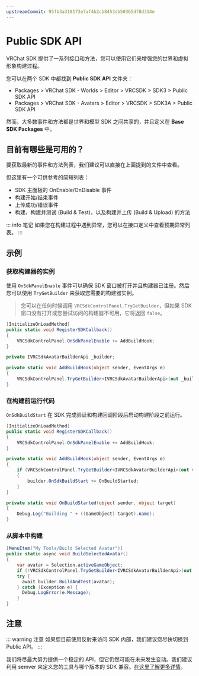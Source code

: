 ```yaml
---
upstreamCommit: 95fb3a318173e7af4b2cb8453db50365df8d314e
---
```


# Public SDK API

VRChat SDK 提供了一系列接口和方法，您可以使用它们来增强您的世界和虚拟形象构建过程。

您可以在两个 SDK 中都找到 **Public SDK API** 文件夹：

- Packages > VRChat SDK - Worlds > Editor > VRCSDK > SDK3 > Public SDK API
- Packages > VRChat SDK - Avatars > Editor > VRCSDK > SDK3A > Public SDK API

然而，大多数事件和方法都是世界和模型 SDK 之间共享的，并且定义在 **Base SDK Packages** 中。

## 目前有哪些是可用的？

要获取最新的事件和方法列表，我们建议可以直接在上面提到的文件中查看。

但这里有一个可供参考的简短列表：

-  SDK 主面板的 OnEnable/OnDisable 事件
- 构建开始/结束事件
- 上传成功/错误事件
- 构建、构建并测试 (Build & Test)，以及构建并上传 (Build & Upload) 的方法

::: info 笔记
如果您在构建过程中遇到异常，您可以在接口定义中查看预期异常列表。
:::

## 示例

### 获取构建器的实例

使用 `OnSdkPanelEnable` 事件可以确保 SDK 窗口被打开并且构建器已注册。然后您可以使用 `TryGetBuilder` 来获取您需要的构建器实例。

> 您可以在任何时候调用 `VRCSdkControlPanel.TryGetBuilder`，但如果 SDK 窗口没有打开或您尝试访问的构建器不可用，它将返回 `false`。

```csharp
[InitializeOnLoadMethod]
public static void RegisterSDKCallback()
{
    VRCSdkControlPanel.OnSdkPanelEnable += AddBuildHook;
}

private IVRCSdkAvatarBuilderApi _builder;

private static void AddBuildHook(object sender, EventArgs e)
{
    VRCSdkControlPanel.TryGetBuilder<IVRCSdkAvatarBuilderApi>(out _builder);
}
```

### 在构建前运行代码

`OnSdkBuildStart` 在 SDK 完成验证和构建回调阶段后启动构建阶段之前运行。

```csharp
[InitializeOnLoadMethod]
public static void RegisterSDKCallback()
{
    VRCSdkControlPanel.OnSdkPanelEnable += AddBuildHook;
}

private static void AddBuildHook(object sender, EventArgs e)
{
    if (VRCSdkControlPanel.TryGetBuilder<IVRCSdkAvatarBuilderApi>(out var builder))
    {
        builder.OnSdkBuildStart += OnBuildStarted;
    }
}

private static void OnBuildStarted(object sender, object target)
{
    Debug.Log("Building " + ((GameObject) target).name);
}
```

### 从脚本中构建

```csharp
[MenuItem("My Tools/Build Selected Avatar")]
public static async void BuildSelectedAvatar()
{
    var avatar = Selection.activeGameObject;
    if (!VRCSdkControlPanel.TryGetBuilder<IVRCSdkAvatarBuilderApi>(out var builder)) return;
    try {
      await builder.BuildAndTest(avatar);
    } catch (Exception e) {
      Debug.LogError(e.Message);
    }
}
```
## 注意
::: warning 注意
如果您目前使用反射来访问 SDK 内部，我们建议您尽快切换到 Public API。
:::

我们将尽最大努力提供一个稳定的 API，但它仍然可能在未来发生变动。我们建议利用 semver 来定义您的工具与哪个版本的 SDK 兼容。[在这里了解更多详情](../../vcc.docs.vrchat.com/vpm/packages.md)。